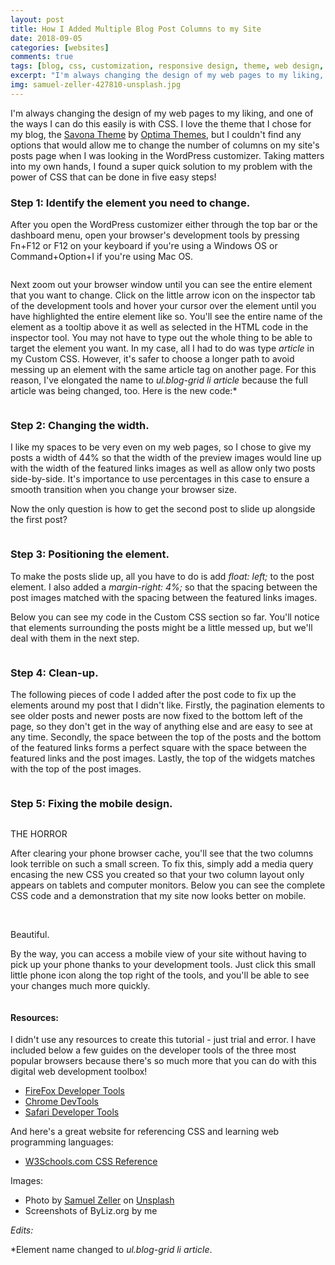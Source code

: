 ```yaml
---
layout: post
title: How I Added Multiple Blog Post Columns to my Site
date: 2018-09-05
categories: [websites]
comments: true
tags: [blog, css, customization, responsive design, theme, web design, web development, wordpress]
excerpt: "I'm always changing the design of my web pages to my liking, and one of the ways I can do this easily is with CSS. I love the theme that I chose for my blog, the Savona Theme by Optima Themes, but I couldn't find any options that would allow me to change the number of columns on my site's posts page when I was looking in the WordPress customizer. Taking matters into my own hands, I found a super quick solution to my problem with the power of CSS that can be done in five easy steps!"
img: samuel-zeller-427810-unsplash.jpg
---
```


<p><first-letter>I</first-letter>'m always changing the design of my web pages to my liking, and one of the ways I can do this easily is with CSS. I love the theme that I chose for my blog, the <a href="https://wordpress.org/themes/savona/" target="_blank">Savona Theme</a> by <a href="http://optimathemes.com" target="_blank">Optima Themes</a>, but I couldn't find any options that would allow me to change the number of columns on my site's posts page when I was looking in the WordPress customizer. Taking matters into my own hands, I found a super quick solution to my problem with the power of CSS that can be done in five easy steps!</p>

<h3>Step 1: Identify the element you need to change.</h3>

<p>After you open the WordPress customizer either through the top bar or the dashboard menu, open your browser's development tools by pressing Fn+F12 or F12 on your keyboard if you're using a Windows OS or Command+Option+I if you're using Mac OS.</p>

<img src="/img/twocolumnsstep1.png" alt="" class="img-fluid"/>

<p>Next zoom out your browser window until you can see the entire element that you want to change. Click on the little arrow icon on the inspector tab of the development tools and hover your cursor over the element until you have highlighted the entire element like so. You'll see the entire name of the element as a tooltip above it as well as selected in the HTML code in the inspector tool. You may not have to type out the whole thing to be able to target the element you want. In my case, all I had to do was type <em>article</em> in my Custom CSS. However, it's safer to choose a longer path to avoid messing up an element with the same article tag on another page. For this reason, I've elongated the name to <em>ul.blog-grid li article</em> because the full article was being changed, too. Here is the new code:*</p>

<img src="/img/twocolumnsstep6.png" alt="" class="img-fluid"/>

<h3>Step 2: Changing the width.</h3>

<p>I like my spaces to be very even on my web pages, so I chose to give my posts a width of 44% so that the width of the preview images would line up with the width of the featured links images as well as allow only two posts side-by-side. It's importance to use percentages in this case to ensure a smooth transition when you change your browser size. </p>

<p>Now the only question is how to get the second post to slide up alongside the first post?</p>

<img src="/img/twocolumnsstep2.png" alt="" class="img-fluid"/>

<h3>Step 3: Positioning the element.</h3>

<p>To make the posts slide up, all you have to do is add&nbsp;<em>float: left;</em> to the post element. I also added a <em>margin-right: 4%;</em> so that the spacing between the post images matched with the spacing between the featured links images.</p>

<p>Below you can see my code in the Custom CSS section so far. You'll notice that elements surrounding the posts might be a little messed up, but we'll deal with them in the next step.</p>

<img src="/img/twocolumnsstep3.png" alt="" class="img-fluid"/>

<h3>Step 4: Clean-up.</h3>

<p>The following pieces of code I added after the post code to fix up the elements around my post that I didn't like. Firstly, the pagination elements to see older posts and newer posts are now fixed to the bottom left of the page, so they don't get in the way of anything else and are easy to see at any time. Secondly, the space between the top of the posts and the bottom of the featured links forms a perfect square with the space between the featured links and the post images. Lastly, the top of the widgets matches with the top of the post images.</p>

<img src="/img/twocolumnsstep4.png" alt="" class="img-fluid"/>

<h3>Step 5: Fixing the mobile design.</h3>

<img src="/img/thehorror.png" alt="" class="img-fluid"/>

<p class="caption">THE HORROR</p>

<p>After clearing your phone browser cache, you'll see that the two columns look terrible on such a small screen. To fix this, simply add a media query encasing the new CSS you created so that your two column layout only appears on tablets and computer monitors. Below you can see the complete CSS code and a demonstration that my site now looks better on mobile.</p>

<img src="/img/twocolumnsstep5.png" alt="" class="img-fluid"/>

<img src="/img/twocolumnstep5img2.gif" alt="" class="img-fluid"/>

<p class="caption">Beautiful.</p>

<p>By the way, you can access a mobile view of your site without having to pick up your phone thanks to your development tools. Just click this small little phone icon along the top right of the tools, and you'll be able to see your changes much more quickly.</p>

<img src="/img/twocolumnsstep5img3.png" alt="" class="img-fluid"/>

<h4>Resources:</h4>

<p>I didn't use any resources to create this tutorial - just trial and error. I have included below a few guides on the developer tools of the three most popular browsers because there's so much more that you can do with this digital web development toolbox!</p>

<ul>
	<li><a href="https://developer.mozilla.org/en-US/docs/Tools" target="_blank" rel="noopener">FireFox Developer Tools</a></li>
	<li><a href="https://developers.google.com/web/tools/chrome-devtools/" target="_blank" rel="noopener">Chrome DevTools</a></li>
	<li><a href="https://developer.apple.com/safari/tools/" target="_blank" rel="noopener">Safari Developer Tools</a></li>
</ul>

<p>And here's a great website for referencing CSS and learning web programming languages:</p>

<ul><li><a href="https://www.w3schools.com/cssref/default.asp" target="_blank">W3Schools.com CSS Reference</a></li></ul>

<p>Images:</p>

<ul>
	<li>Photo by <a href="https://unsplash.com/photos/591HrSo_RcY?utm_source=unsplash&amp;utm_medium=referral&amp;utm_content=creditCopyText">Samuel Zeller</a> on <a href="https://unsplash.com/?utm_source=unsplash&amp;utm_medium=referral&amp;utm_content=creditCopyText">Unsplash</a></li>
	<li>Screenshots of ByLiz.org by me</li>
</ul>

<p><em>Edits:</em></p>

<p>*Element name changed to <em>ul.blog-grid li article</em>.</p>